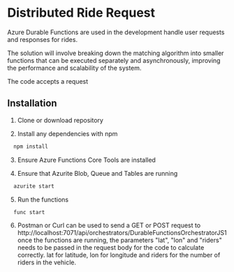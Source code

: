 
# Distributed Ride Request

Azure Durable Functions are used in the development handle user requests and responses for rides.

The solution will involve breaking down the matching algorithm into smaller functions that can be executed separately and asynchronously, improving the performance and scalability of the system.

The code accepts a request 

## Installation
1. Clone or download repository

2. Install any dependencies with npm

```bash
  npm install
```

3. Ensure Azure Functions Core Tools are installed

4. Ensure that Azurite Blob, Queue and Tables are running

```bash
  azurite start
```
5. Run the functions

```bash
  func start
```

6. Postman or Curl can be used to send a GET or POST request to http://localhost:7071/api/orchestrators/DurableFunctionsOrchestratorJS1 once the functions are running, the parameters
"lat", "lon" and "riders" needs to be passed in the request body for the code to calculate correctly.
lat for latitude, lon for longitude and riders for the number of riders in the vehicle.